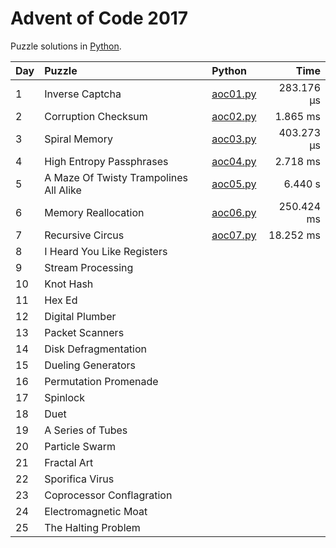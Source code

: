 # Advent of Code 2017

Puzzle solutions in [Python](https://www.python.org/).

| Day  | Puzzle                                 | Python                                                         |       Time |
| :--- | :------------------------------------- | :------------------------------------------------------------- | ---------: |
| 1    | Inverse Captcha                        | [aoc01.py](01_inverse_captcha/aoc01.py)                        | 283.176 μs |
| 2    | Corruption Checksum                    | [aoc02.py](02_corruption_checksum/aoc02.py)                    |   1.865 ms |
| 3    | Spiral Memory                          | [aoc03.py](03_spiral_memory/aoc03.py)                          | 403.273 μs |
| 4    | High Entropy Passphrases               | [aoc04.py](04_high_entropy_passphrases/aoc04.py)               |   2.718 ms |
| 5    | A Maze Of Twisty Trampolines All Alike | [aoc05.py](05_a_maze_of_twisty_trampolines_all_alike/aoc05.py) |    6.440 s |
| 6    | Memory Reallocation                    | [aoc06.py](06_memory_reallocation/aoc06.py)                    | 250.424 ms |
| 7    | Recursive Circus                       | [aoc07.py](07_recursive_circus/aoc07.py)                       |  18.252 ms |
| 8    | I Heard You Like Registers             |                                                                |            |
| 9    | Stream Processing                      |                                                                |            |
| 10   | Knot Hash                              |                                                                |            |
| 11   | Hex Ed                                 |                                                                |            |
| 12   | Digital Plumber                        |                                                                |            |
| 13   | Packet Scanners                        |                                                                |            |
| 14   | Disk Defragmentation                   |                                                                |            |
| 15   | Dueling Generators                     |                                                                |            |
| 16   | Permutation Promenade                  |                                                                |            |
| 17   | Spinlock                               |                                                                |            |
| 18   | Duet                                   |                                                                |            |
| 19   | A Series of Tubes                      |                                                                |            |
| 20   | Particle Swarm                         |                                                                |            |
| 21   | Fractal Art                            |                                                                |            |
| 22   | Sporifica Virus                        |                                                                |            |
| 23   | Coprocessor Conflagration              |                                                                |            |
| 24   | Electromagnetic Moat                   |                                                                |            |
| 25   | The Halting Problem                    |                                                                |            |
